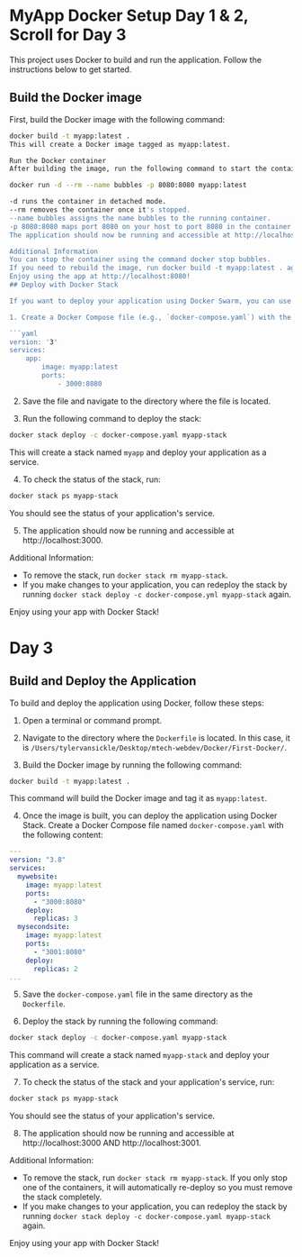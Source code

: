 # MyApp Docker Setup Day 1 & 2, Scroll for Day 3

This project uses Docker to build and run the application. Follow the instructions below to get started.

## Build the Docker image

First, build the Docker image with the following command:

```bash
docker build -t myapp:latest .
This will create a Docker image tagged as myapp:latest.

Run the Docker container
After building the image, run the following command to start the container:

docker run -d --rm --name bubbles -p 8080:8080 myapp:latest

-d runs the container in detached mode.
--rm removes the container once it's stopped.
--name bubbles assigns the name bubbles to the running container.
-p 8080:8080 maps port 8080 on your host to port 8080 in the container.
The application should now be running and accessible at http://localhost:8080.

Additional Information
You can stop the container using the command docker stop bubbles.
If you need to rebuild the image, run docker build -t myapp:latest . again.
Enjoy using the app at http://localhost:8080!
## Deploy with Docker Stack

If you want to deploy your application using Docker Swarm, you can use Docker Stack. Follow the steps below to deploy your app:

1. Create a Docker Compose file (e.g., `docker-compose.yaml`) with the following content:

```yaml
version: '3'
services:
    app:
        image: myapp:latest
        ports:
            - 3000:8080
```

2. Save the file and navigate to the directory where the file is located.

3. Run the following command to deploy the stack:

```bash
docker stack deploy -c docker-compose.yaml myapp-stack
```

This will create a stack named `myapp` and deploy your application as a service.

4. To check the status of the stack, run:

```bash
docker stack ps myapp-stack
```

You should see the status of your application's service.

5. The application should now be running and accessible at http://localhost:3000.

Additional Information:
- To remove the stack, run `docker stack rm myapp-stack`.
- If you make changes to your application, you can redeploy the stack by running `docker stack deploy -c docker-compose.yml myapp-stack` again.

Enjoy using your app with Docker Stack!


# Day 3

## Build and Deploy the Application

To build and deploy the application using Docker, follow these steps:

1. Open a terminal or command prompt.

2. Navigate to the directory where the `Dockerfile` is located. In this case, it is `/Users/tylervansickle/Desktop/mtech-webdev/Docker/First-Docker/`.

3. Build the Docker image by running the following command:

```bash
docker build -t myapp:latest .
```

This command will build the Docker image and tag it as `myapp:latest`.

4. Once the image is built, you can deploy the application using Docker Stack. Create a Docker Compose file named `docker-compose.yaml` with the following content:

```yaml
---
version: "3.8"
services:
  mywebsite:
    image: myapp:latest
    ports:
      - "3000:8080"
    deploy:
      replicas: 3
  mysecondsite:
    image: myapp:latest
    ports: 
      - "3001:8080"
    deploy:
      replicas: 2
...
```

5. Save the `docker-compose.yaml` file in the same directory as the `Dockerfile`.

6. Deploy the stack by running the following command:

```bash
docker stack deploy -c docker-compose.yaml myapp-stack
```

This command will create a stack named `myapp-stack` and deploy your application as a service.

7. To check the status of the stack and your application's service, run:

```bash
docker stack ps myapp-stack
```

You should see the status of your application's service.

8. The application should now be running and accessible at http://localhost:3000 AND http://localhost:3001.

Additional Information:
- To remove the stack, run `docker stack rm myapp-stack`.
    If you only stop one of the containers, it will automatically re-deploy so you must remove the stack completely.
- If you make changes to your application, you can redeploy the stack by running `docker stack deploy -c docker-compose.yaml myapp-stack` again.

Enjoy using your app with Docker Stack!
